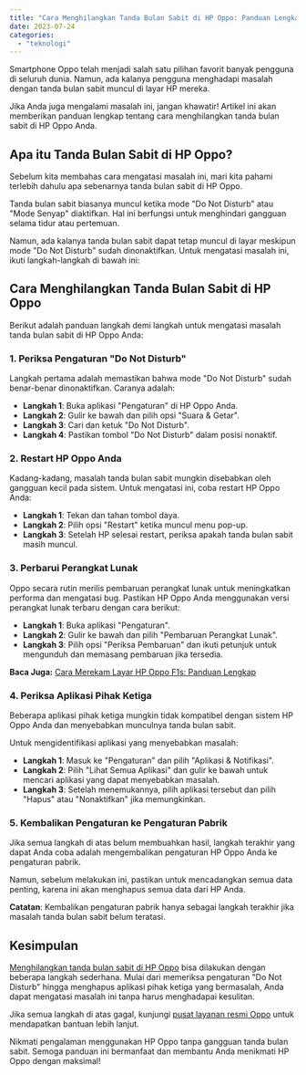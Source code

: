 ```yaml
---
title: "Cara Menghilangkan Tanda Bulan Sabit di HP Oppo: Panduan Lengkap"
date: 2023-07-24
categories: 
  - "teknologi"
---
```


Smartphone Oppo telah menjadi salah satu pilihan favorit banyak pengguna di seluruh dunia. Namun, ada kalanya pengguna menghadapi masalah dengan tanda bulan sabit muncul di layar HP mereka.

Jika Anda juga mengalami masalah ini, jangan khawatir! Artikel ini akan memberikan panduan lengkap tentang cara menghilangkan tanda bulan sabit di HP Oppo Anda.

## **Apa itu Tanda Bulan Sabit di HP Oppo?**

Sebelum kita membahas cara mengatasi masalah ini, mari kita pahami terlebih dahulu apa sebenarnya tanda bulan sabit di HP Oppo.

Tanda bulan sabit biasanya muncul ketika mode "Do Not Disturb" atau "Mode Senyap" diaktifkan. Hal ini berfungsi untuk menghindari gangguan selama tidur atau pertemuan.

Namun, ada kalanya tanda bulan sabit dapat tetap muncul di layar meskipun mode "Do Not Disturb" sudah dinonaktifkan. Untuk mengatasi masalah ini, ikuti langkah-langkah di bawah ini:

## **Cara Menghilangkan Tanda Bulan Sabit di HP Oppo**

Berikut adalah panduan langkah demi langkah untuk mengatasi masalah tanda bulan sabit di HP Oppo Anda:

### **1\. Periksa Pengaturan "Do Not Disturb"**

Langkah pertama adalah memastikan bahwa mode "Do Not Disturb" sudah benar-benar dinonaktifkan. Caranya adalah:

- **Langkah 1**: Buka aplikasi "Pengaturan" di HP Oppo Anda.
- **Langkah 2**: Gulir ke bawah dan pilih opsi "Suara & Getar".
- **Langkah 3**: Cari dan ketuk "Do Not Disturb".
- **Langkah 4**: Pastikan tombol "Do Not Disturb" dalam posisi nonaktif.

### **2\. Restart HP Oppo Anda**

Kadang-kadang, masalah tanda bulan sabit mungkin disebabkan oleh gangguan kecil pada sistem. Untuk mengatasi ini, coba restart HP Oppo Anda:

- **Langkah 1**: Tekan dan tahan tombol daya.
- **Langkah 2**: Pilih opsi "Restart" ketika muncul menu pop-up.
- **Langkah 3**: Setelah HP selesai restart, periksa apakah tanda bulan sabit masih muncul.

### **3\. Perbarui Perangkat Lunak**

Oppo secara rutin merilis pembaruan perangkat lunak untuk meningkatkan performa dan mengatasi bug. Pastikan HP Oppo Anda menggunakan versi perangkat lunak terbaru dengan cara berikut:

- **Langkah 1**: Buka aplikasi "Pengaturan".
- **Langkah 2**: Gulir ke bawah dan pilih "Pembaruan Perangkat Lunak".
- **Langkah 3**: Pilih opsi "Periksa Pembaruan" dan ikuti petunjuk untuk mengunduh dan memasang pembaruan jika tersedia.

**Baca Juga:** [Cara Merekam Layar HP Oppo F1s: Panduan Lengkap](https://ajiekusumadhany.com/cara-merekam-layar-hp-oppo-f1s/)

### **4\. Periksa Aplikasi Pihak Ketiga**

Beberapa aplikasi pihak ketiga mungkin tidak kompatibel dengan sistem HP Oppo Anda dan menyebabkan munculnya tanda bulan sabit.

Untuk mengidentifikasi aplikasi yang menyebabkan masalah:

- **Langkah 1**: Masuk ke "Pengaturan" dan pilih "Aplikasi & Notifikasi".
- **Langkah 2**: Pilih "Lihat Semua Aplikasi" dan gulir ke bawah untuk mencari aplikasi yang dapat menyebabkan masalah.
- **Langkah 3**: Setelah menemukannya, pilih aplikasi tersebut dan pilih "Hapus" atau "Nonaktifkan" jika memungkinkan.

### **5\. Kembalikan Pengaturan ke Pengaturan Pabrik**

Jika semua langkah di atas belum membuahkan hasil, langkah terakhir yang dapat Anda coba adalah mengembalikan pengaturan HP Oppo Anda ke pengaturan pabrik.

Namun, sebelum melakukan ini, pastikan untuk mencadangkan semua data penting, karena ini akan menghapus semua data dari HP Anda.

**Catatan**: Kembalikan pengaturan pabrik hanya sebagai langkah terakhir jika masalah tanda bulan sabit belum teratasi.

## **Kesimpulan**

[Menghilangkan tanda bulan sabit di HP Oppo](https://ajiekusumadhany.com/cara-menghilangkan-tanda-bulan-sabit-di-hp-oppo/) bisa dilakukan dengan beberapa langkah sederhana. Mulai dari memeriksa pengaturan "Do Not Disturb" hingga menghapus aplikasi pihak ketiga yang bermasalah, Anda dapat mengatasi masalah ini tanpa harus menghadapai kesulitan.

Jika semua langkah di atas gagal, kunjungi [pusat layanan resmi Oppo](https://support.oppo.com/id/) untuk mendapatkan bantuan lebih lanjut.

Nikmati pengalaman menggunakan HP Oppo tanpa gangguan tanda bulan sabit. Semoga panduan ini bermanfaat dan membantu Anda menikmati HP Oppo dengan maksimal!
